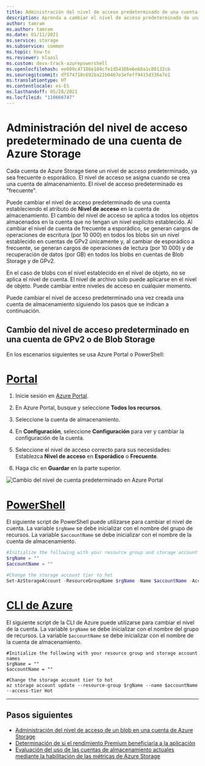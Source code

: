 ```yaml
---
title: Administración del nivel de acceso predeterminado de una cuenta de Azure Storage
description: Aprenda a cambiar el nivel de acceso predeterminado de una cuenta de GPv2 o de Blob Storage.
author: tamram
ms.author: tamram
ms.date: 01/11/2021
ms.service: storage
ms.subservice: common
ms.topic: how-to
ms.reviewer: klaasl
ms.custom: devx-track-azurepowershell
ms.openlocfilehash: ee009c47188e104cfe1d5430be6e68a1c80132cb
ms.sourcegitcommit: df574710c692ba21b0467e3efeff9415d336a7e1
ms.translationtype: HT
ms.contentlocale: es-ES
ms.lasthandoff: 05/28/2021
ms.locfileid: "110666747"
---
```

# <a name="manage-the-default-access-tier-of-an-azure-storage-account"></a>Administración del nivel de acceso predeterminado de una cuenta de Azure Storage

Cada cuenta de Azure Storage tiene un nivel de acceso predeterminado, ya sea frecuente o esporádico. El nivel de acceso se asigna cuando se crea una cuenta de almacenamiento. El nivel de acceso predeterminado es "frecuente".

Puede cambiar el nivel de acceso predeterminado de una cuenta estableciendo el atributo de **Nivel de acceso** en la cuenta de almacenamiento. El cambio del nivel de acceso se aplica a todos los objetos almacenados en la cuenta que no tengan un nivel explícito establecido. Al cambiar el nivel de cuenta de frecuente a esporádico, se generan cargos de operaciones de escritura (por 10 000) en todos los blobs sin un nivel establecido en cuentas de GPv2 únicamente y, al cambiar de esporádico a frecuente, se generan cargos de operaciones de lectura (por 10 000) y de recuperación de datos (por GB) en todos los blobs en cuentas de Blob Storage y de GPv2.

En el caso de blobs con el nivel establecido en el nivel de objeto, no se aplica el nivel de cuenta. El nivel de archivo solo puede aplicarse en el nivel de objeto. Puede cambiar entre niveles de acceso en cualquier momento.

Puede cambiar el nivel de acceso predeterminado una vez creada una cuenta de almacenamiento siguiendo los pasos que se indican a continuación.

## <a name="change-the-default-account-access-tier-of-a-gpv2-or-blob-storage-account"></a>Cambio del nivel de acceso predeterminado en una cuenta de GPv2 o de Blob Storage

En los escenarios siguientes se usa Azure Portal o PowerShell:

# <a name="portal"></a>[Portal](#tab/portal)

1. Inicie sesión en [Azure Portal](https://portal.azure.com).

1. En Azure Portal, busque y seleccione **Todos los recursos**.

1. Seleccione la cuenta de almacenamiento.

1. En **Configuración**, seleccione **Configuración** para ver y cambiar la configuración de la cuenta.

1. Seleccione el nivel de acceso correcto para sus necesidades: Establezca **Nivel de acceso** en **Esporádico** o **Frecuente**.

1. Haga clic en **Guardar** en la parte superior.

![Cambio del nivel de cuenta predeterminado en Azure Portal](media/manage-account-default-access-tier/account-tier.png)

# <a name="powershell"></a>[PowerShell](#tab/powershell)

El siguiente script de PowerShell puede utilizarse para cambiar el nivel de cuenta. La variable `$rgName` se debe inicializar con el nombre del grupo de recursos. La variable `$accountName` se debe inicializar con el nombre de la cuenta de almacenamiento.

```powershell
#Initialize the following with your resource group and storage account names
$rgName = ""
$accountName = ""

#Change the storage account tier to hot
Set-AzStorageAccount -ResourceGroupName $rgName -Name $accountName -AccessTier Hot
```

# <a name="azure-cli"></a>[CLI de Azure](#tab/azurecli)

El siguiente script de la CLI de Azure puede utilizarse para cambiar el nivel de la cuenta. La variable `$rgName` se debe inicializar con el nombre del grupo de recursos. La variable `$accountName` se debe inicializar con el nombre de la cuenta de almacenamiento.

```azurecli
#Initialize the following with your resource group and storage account names
$rgName = ""
$accountName = ""

#Change the storage account tier to hot
az storage account update --resource-group $rgName --name $accountName --access-tier Hot
```

---

## <a name="next-steps"></a>Pasos siguientes

- [Administración del nivel de acceso de un blob en una cuenta de Azure Storage](../blobs/manage-access-tier.md)
- [Determinación de si el rendimiento Premium beneficiaría a la aplicación](../blobs/storage-blob-performance-tiers.md)
- [Evaluación del uso de las cuentas de almacenamiento actuales mediante la habilitación de las métricas de Azure Storage](../blobs/monitor-blob-storage.md)
